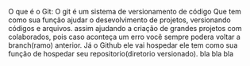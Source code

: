 O que é o Git: O git é um sistema de versionamento de código
Que tem como sua função ajudar o desevolvimento de projetos, 
versionando códigos e arquivos.
assim ajudando a criação de grandes projetos com colaborados,
pois caso aconteça um erro você sempre podera voltar a branch(ramo) anterior.
Já o Github ele vai hospedar ele tem como sua função de hospedar seu repositorio(diretorio versionado). bla bla bla
